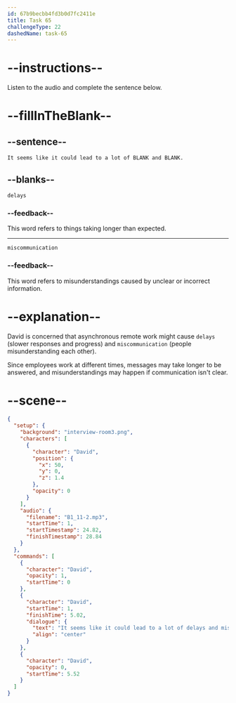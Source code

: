 ```yaml
---
id: 67b9becbb4fd3b0d7fc2411e
title: Task 65
challengeType: 22
dashedName: task-65
---
```


<!-- (Audio) David: It seems like it could lead to a lot of delays and miscommunication. -->

# --instructions--

Listen to the audio and complete the sentence below.

# --fillInTheBlank--

## --sentence--

`It seems like it could lead to a lot of BLANK and BLANK.`

## --blanks--

`delays`

### --feedback--

This word refers to things taking longer than expected.

---

`miscommunication`

### --feedback--

This word refers to misunderstandings caused by unclear or incorrect information.

# --explanation--

David is concerned that asynchronous remote work might cause `delays` (slower responses and progress) and `miscommunication` (people misunderstanding each other).

Since employees work at different times, messages may take longer to be answered, and misunderstandings may happen if communication isn't clear.

# --scene--

```json
{
  "setup": {
    "background": "interview-room3.png",
    "characters": [
      {
        "character": "David",
        "position": {
          "x": 50,
          "y": 0,
          "z": 1.4
        },
        "opacity": 0
      }
    ],
    "audio": {
      "filename": "B1_11-2.mp3",
      "startTime": 1,
      "startTimestamp": 24.82,
      "finishTimestamp": 28.84
    }
  },
  "commands": [
    {
      "character": "David",
      "opacity": 1,
      "startTime": 0
    },
    {
      "character": "David",
      "startTime": 1,
      "finishTime": 5.02,
      "dialogue": {
        "text": "It seems like it could lead to a lot of delays and miscommunication.",
        "align": "center"
      }
    },
    {
      "character": "David",
      "opacity": 0,
      "startTime": 5.52
    }
  ]
}
```
